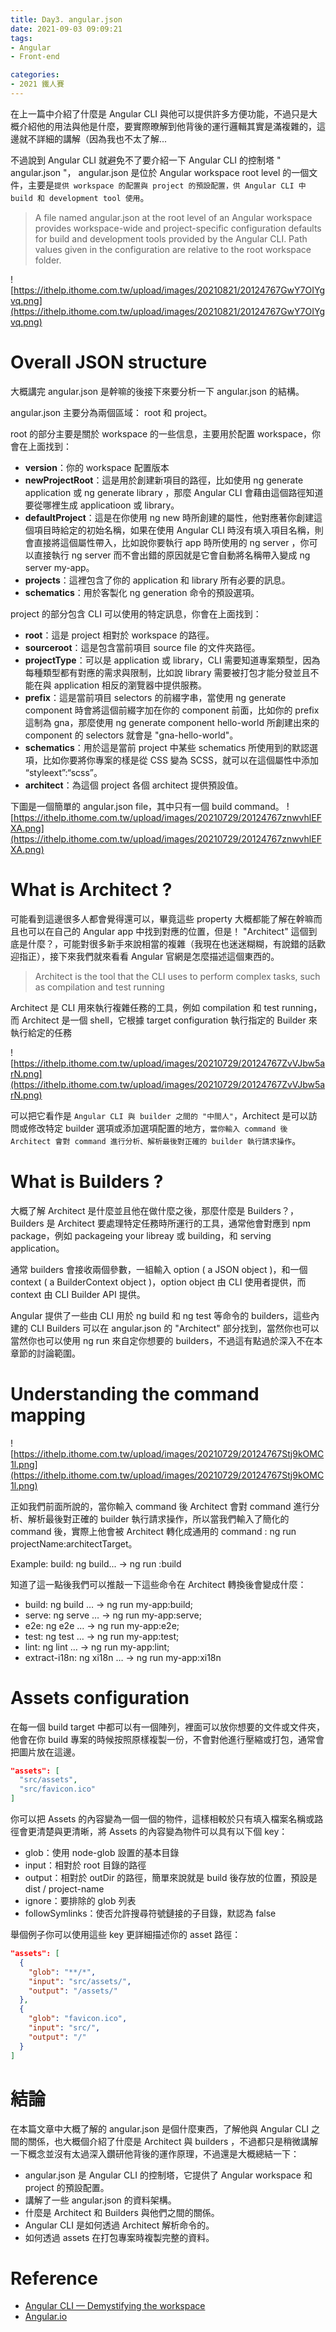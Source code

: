 ```yaml
---
title: Day3. angular.json
date: 2021-09-03 09:09:21
tags:
- Angular
- Front-end

categories:
- 2021 鐵人賽
---
```


在上一篇中介紹了什麼是 Angular CLI 與他可以提供許多方便功能，不過只是大概介紹他的用法與他是什麼，要實際暸解到他背後的運行邏輯其實是滿複雜的，這邊就不詳細的講解（因為我也不太了解...

不過說到 Angular CLI 就避免不了要介紹一下 Angular CLI 的控制塔 " angular.json "， angular.json 是位於 Angular workspace root level 的一個文件，主要是`提供 workspace 的配置與 project 的預設配置，供 Angular CLI 中 build 和 development tool 使用`。
> A file named angular.json at the root level of an Angular workspace provides workspace-wide and project-specific configuration defaults for build and development tools provided by the Angular CLI. Path values given in the configuration are relative to the root workspace folder.

![https://ithelp.ithome.com.tw/upload/images/20210821/20124767GwY7OIYgvq.png](https://ithelp.ithome.com.tw/upload/images/20210821/20124767GwY7OIYgvq.png)

<!--more-->

# Overall JSON structure
大概講完 angular.json 是幹嘛的後接下來要分析一下 angular.json 的結構。

angular.json 主要分為兩個區域： root 和 project。

root 的部分主要是關於 workspace 的一些信息，主要用於配置 workspace，你會在上面找到：

- **version**：你的 workspace 配置版本
- **newProjectRoot**：這是用於創建新項目的路徑，比如使用 ng generate application <name> 或 ng generate library <name>，那麼 Angular CLI 會藉由這個路徑知道要從哪裡生成 applicatioon 或 library。
- **defaultProject**：這是在你使用 ng new <name> 時所創建的屬性，他對應著你創建這個項目時給定的初始名稱，如果在使用 Angular CLI 時沒有填入項目名稱，則會直接將這個屬性帶入，比如說你要執行 app 時所使用的 ng server <name>，你可以直接執行 ng server 而不會出錯的原因就是它會自動將名稱帶入變成 ng server my-app。
- **projects**：這裡包含了你的 application 和 library 所有必要的訊息。
- **schematics**：用於客製化 ng generation 命令的預設選項。

project 的部分包含 CLI 可以使用的特定訊息，你會在上面找到：

- **root**：這是 project 相對於 workspace 的路徑。
- **sourceroot**：這是包含當前項目 source file 的文件夾路徑。
- **projectType**：可以是 application 或 library，CLI 需要知道專案類型，因為每種類型都有對應的需求與限制，比如說 library 需要被打包才能分發並且不能在與 application 相反的瀏覽器中提供服務。
- **prefix**：這是當前項目 selectors 的前綴字串，當使用 ng generate component 時會將這個前綴字加在你的 component 前面，比如你的 prefix 這制為 gna，那麼使用 ng generate component hello-world 所創建出來的 component 的 selectors 就會是 "gna-hello-world"。
- **schematics**：用於這是當前 project 中某些 schematics 所使用到的默認選項，比如你要將你專案的樣是從 CSS 變為 SCSS，就可以在這個屬性中添加 “styleext”:“scss”。
- **architect**：為這個 project 各個 architect 提供預設值。

下圖是一個簡單的 angular.json file，其中只有一個 build command。
![https://ithelp.ithome.com.tw/upload/images/20210729/20124767znwvhlEFXA.png](https://ithelp.ithome.com.tw/upload/images/20210729/20124767znwvhlEFXA.png)


# What is Architect ?
可能看到這邊很多人都會覺得還可以，畢竟這些 property 大概都能了解在幹嘛而且也可以在自己的 Angular app 中找到對應的位置，但是！ "Architect" 這個到底是什麼？，可能對很多新手來說相當的複雜（我現在也迷迷糊糊，有說錯的話歡迎指正），接下來我們就來看看 Angular 官網是怎麼描述這個東西的。
> Architect is the tool that the CLI uses to perform complex tasks, such as compilation and test running

Architect 是 CLI 用來執行複雜任務的工具，例如 compilation 和 test running，而 Architect 是一個 shell，它根據 target configuration 執行指定的 Builder 來執行給定的任務

![https://ithelp.ithome.com.tw/upload/images/20210729/20124767ZvVJbw5arN.png](https://ithelp.ithome.com.tw/upload/images/20210729/20124767ZvVJbw5arN.png)

可以把它看作是 `Angular CLI 與 builder 之間的 "中間人"`，Architect 是可以訪問或修改特定 builder 選項或添加選項配置的地方，`當你輸入 command 後 Architect 會對 command 進行分析、解析最後對正確的 builder 執行請求操作`。



# What is Builders ?
大概了解 Architect 是什麼並且他在做什麼之後，那麼什麼是 Builders？， Builders 是 Architect 要處理特定任務時所運行的工具，通常他會對應到 npm package，例如 packageing your libreay 或 building，和 serving application。

通常 builders 會接收兩個參數，一組輸入 option ( a JSON object )，和一個 context ( a BuilderContext object )，option object 由 CLI 使用者提供，而 context 由 CLI Builder API 提供。

Angular 提供了一些由 CLI 用於 ng build 和 ng test 等命令的 builders，這些內建的 CLI Builders 可以在 angular.json 的 "Architect" 部分找到，當然你也可以當然你也可以使用 ng run <targetName>來自定你想要的 builders，不過這有點過於深入不在本章節的討論範圍。



# Understanding the command mapping
![https://ithelp.ithome.com.tw/upload/images/20210729/20124767Stj9kOMC1l.png](https://ithelp.ithome.com.tw/upload/images/20210729/20124767Stj9kOMC1l.png)

正如我們前面所說的，當你輸入 command 後 Architect 會對 command 進行分析、解析最後對正確的 builder 執行請求操作，所以當我們輸入了簡化的 command 後，實際上他會被 Architect 轉化成通用的 command : ng run projectName:architectTarget。

Example: build: ng build... → ng run <projectName>:build

知道了這一點後我們可以推敲一下這些命令在 Architect 轉換後會變成什麼：

- build: ng build … → ng run my-app:build;
- serve: ng serve … → ng run my-app:serve;
- e2e: ng e2e … → ng run my-app:e2e;
- test: ng test … → ng run my-app:test;
- lint: ng lint … → ng run my-app:lint;
- extract-i18n: ng xi18n … → ng run my-app:xi18n



# Assets configuration
在每一個 build target 中都可以有一個陣列，裡面可以放你想要的文件或文件夾，他會在你 build 專案的時候按照原樣複製一份，不會對他進行壓縮或打包，通常會把圖片放在這邊。
```JSON
"assets": [
  "src/assets",
  "src/favicon.ico"
]
```

你可以把 Assets 的內容變為一個一個的物件，這樣相較於只有填入檔案名稱或路徑會更清楚與更清晰，將 Assets 的內容變為物件可以具有以下個 key：

- glob：使用 node-glob 設置的基本目錄
- input：相對於 root 目錄的路徑
- output：相對於 outDir 的路徑，簡單來說就是 build 後存放的位置，預設是 dist / project-name
- ignore：要排除的 glob 列表
- followSymlinks：使否允許搜尋符號鏈接的子目錄，默認為 false

舉個例子你可以使用這些 key 更詳細描述你的 asset 路徑：
```JSON
"assets": [
  {
    "glob": "**/*",
    "input": "src/assets/",
    "output": "/assets/"
  },
  {
    "glob": "favicon.ico",
    "input": "src/",
    "output": "/"
  }
]
```



# 結論
在本篇文章中大概了解的 angular.json 是個什麼東西，了解他與 Angular CLI 之間的關係，也大概個介紹了什麼是 Architect 與 builders ，不過都只是稍微講解一下概念並沒有太過深入鑽研他背後的運作原理，不過還是大概總結一下：

- angular.json 是 Angular CLI 的控制塔，它提供了 Angular workspace 和 project 的預設配置。
- 講解了一些 angular.json 的資料架構。
- 什麼是 Architect 和 Builders 與他們之間的關係。
- Angular CLI 是如何透過 Architect 解析命令的。
- 如何透過 assets 在打包專案時複製完整的資料。


# Reference
- [Angular CLI — Demystifying the workspace](https://blog.nrwl.io/angular-cli-demystifying-the-workspace-7f59ffaab4cb)
- [Angular.io](https://angular.io/guide/workspace-config)

